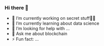 ### Hi there 👋
- 🔭 I’m currently working on secret stuff🐱‍👤
- 🌱 I’m currently learning about data science
- 🤔 I’m looking for help with ...
- 💬 Ask me about blockchain
- ⚡ Fun fact: ...

